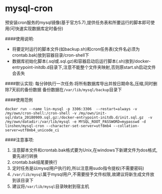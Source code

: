 # mysql-cron
预安装cron服务的mysql镜像(基于官方5.7),提供任务表和所要运行的脚本即可使用(可快速实现数据库定时备份)


####使用说明:
- 将要定时运行的脚本文件(如backup.sh)和cron任务表(文件名必须为crontab.bak)放到容器目录/cron-shell下
- 数据库初始化脚本(.sql或.sql.gz)和容器启动后运行脚本(.sh)放到/docker-entrypoint-initdb.d目录下,注意不能整个文件夹映射,否则原start.sh启动文件会丢失

####默认实现:
每分钟执行一次任务:将所有数据库导出并按日期命名,压缩,同时删除7天前的备份数据
备份数据在`/var/lib/mysql/backup`目录下


####使用范例
```docker
docker run --name lin-mysql -p 3306:3306  --restart=always -v /my/own/cron-shell:/cron-shell -v /my/own/init-sql/data_20180909.sql.gz:/docker-entrypoint-initdb.d/init.sql.gz  -v /my/own/datadir:/var/lib/mysql -e MYSQL_ROOT_PASSWORD=mypasswd -d linshen/mysql-cron --character-set-server=utf8mb4 --collation-server=utf8mb4_unicode_ci
```

####注意事项:
1. 注意脚本文件和crontab.bak格式要为Unix,在windows下新建文件为dos格式,要先进行转换
2. crontab.bak结尾要换行
3. 定时任务是以mysql用户执行的,所以注意用sudo指令提权(不需要密码)
4. `/var/lib/mysql`属于mysql用户,不需要授予文件权限,故建议将新生成文件放到该目录下
5. 建议将`/var/lib/mysql`目录映射到宿主机

